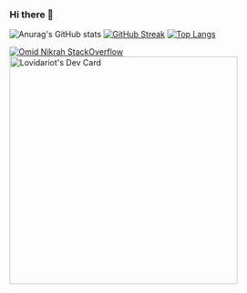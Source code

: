 ### Hi there 👋

<!--
**tonannguyen/tonannguyen** is a ✨ _special_ ✨ repository because its `README.md` (this file) appears on your GitHub profile.

Here are some ideas to get you started:

- 🔭 I’m currently working on ...
- 🌱 I’m currently learning ...
- 👯 I’m looking to collaborate on ...
- 🤔 I’m looking for help with ...
- 💬 Ask me about ...
- 📫 How to reach me: ...
- 😄 Pronouns: ...
- ⚡ Fun fact: ...
-->
![Anurag's GitHub stats](https://github-readme-stats.vercel.app/api?username=tonannguyen&count_private=true&show_icons=true&theme=radical)
[![GitHub Streak](http://github-readme-streak-stats.herokuapp.com?user=tonannguyen&theme=radical&hide_border=true&date_format=n%2Fj%5B%2FY%5D)](https://git.io/streak-stats)
[![Top Langs](https://github-readme-stats.vercel.app/api/top-langs/?username=tonannguyen&layout=compact)](https://github.com/tonannguyen/github-readme-stats)
<!--START_SECTION:waka-->
<!--END_SECTION:waka-->

[![Omid Nikrah StackOverflow](https://github-readme-stackoverflow.vercel.app/?userID=19124361)](https://stackoverflow.com/users/19124361/ton)
<a href="https://app.daily.dev/lovidariot78"><img src="https://api.daily.dev/devcards/cd6043682bcb4260b6987bec2be3280a.png?r=qht" width="400" alt="Lovidariot's Dev Card"/></a>
